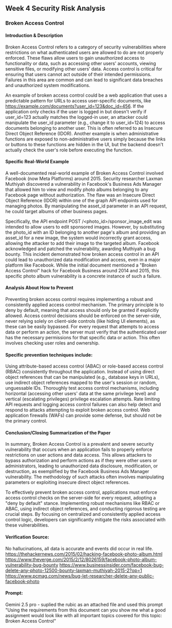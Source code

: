 ## Week 4 Security Risk Analysis

### Broken Access Control

#### Introduction & Description
Broken Access Control refers to a category of security vulnerabilities where restrictions on what authenticated users are allowed to do are not properly enforced. These flaws allow users to gain unauthorized access to functionality or data, such as accessing other users' accounts, viewing sensitive files, or modifying other users’ data. Access control is critical for ensuring that users cannot act outside of their intended permissions. Failures in this area are common and can lead to significant data breaches and unauthorized system modifications.

An example of broken access control could be a web application that uses a predictable pattern for URLs to access user-specific documents, like https://example.com/documents?user_id=123&doc_id=456. If the application only checks if the user is logged in but doesn't verify if user_id=123 actually matches the logged-in user, an attacker could manipulate the user_id parameter (e.g., change it to user_id=124) to access documents belonging to another user. This is often referred to as Insecure Direct Object Reference (IDOR). Another example is when administrative functions are exposed to non-administrative users simply because the links or buttons to these functions are hidden in the UI, but the backend doesn't actually check the user's role before executing the function.

#### Specific Real-World Example
A well-documented real-world example of Broken Access Control involved Facebook (now Meta Platforms) around 2015. Security researcher Laxman Muthiyah discovered a vulnerability in Facebook's Business Ads Manager that allowed him to view and modify photo albums belonging to any Facebook page without authorization. The flaw was an Insecure Direct Object Reference (IDOR) within one of the graph API endpoints used for managing photos. By manipulating the asset_id parameter in an API request, he could target albums of other business pages.

Specifically, the API endpoint POST /<photo_id>/sponsor_image_edit was intended to allow users to edit sponsored images. However, by substituting the photo_id with an ID belonging to another page's album and providing an asset_id for a new image, the system would incorrectly grant access, allowing the attacker to add their image to the targeted album. Facebook acknowledged and patched the vulnerability, awarding Muthiyah a bug bounty. This incident demonstrated how broken access control in an API could lead to unauthorized data modification and access, even in a major platform like Facebook. While the initial document mentioned a "Broken Access Control" hack for Facebook Business around 2014 and 2015, this specific photo album vulnerability is a concrete instance of such a failure.

#### Analysis About How to Prevent
Preventing broken access control requires implementing a robust and consistently applied access control mechanism. The primary principle is to deny by default, meaning that access should only be granted if explicitly allowed. Access control decisions should be enforced on the server-side, never relying solely on client-side controls (like hiding UI elements), as these can be easily bypassed. For every request that attempts to access data or perform an action, the server must verify that the authenticated user has the necessary permissions for that specific data or action. This often involves checking user roles and ownership.

#### Specific prevention techniques include:

Using attribute-based access control (ABAC) or role-based access control (RBAC) consistently throughout the application.
Instead of using direct object references that can be manipulated (e.g., database keys in URLs), use indirect object references mapped to the user's session or random, unguessable IDs.
Thoroughly test access control mechanisms, including horizontal (accessing other users' data at the same privilege level) and vertical (escalating privileges) privilege escalation attempts.
Rate limiting API requests and logging access control failures can also help detect and respond to attacks attempting to exploit broken access control. Web application firewalls (WAFs) can provide some defense, but should not be the primary control.

#### Conclusion/Closing Summarization of the Paper
In summary, Broken Access Control is a prevalent and severe security vulnerability that occurs when an application fails to properly enforce restrictions on user actions and data access. This allows attackers to bypass authorization and perform actions as if they were other users or administrators, leading to unauthorized data disclosure, modification, or destruction, as exemplified by the Facebook Business Ads Manager vulnerability. The methodology of such attacks often involves manipulating parameters or exploiting insecure direct object references.

To effectively prevent broken access control, applications must enforce access control checks on the server-side for every request, adopting a "deny by default" stance. Implementing robust mechanisms like RBAC or ABAC, using indirect object references, and conducting rigorous testing are crucial steps. By focusing on centralized and consistently applied access control logic, developers can significantly mitigate the risks associated with these vulnerabilities.

#### Verification Source:
No hallucinations, all data is accurate and events did occur in real life.
https://thehackernews.com/2015/02/hacking-facebook-photo-album.html
https://www.theverge.com/2015/2/12/8026159/facebook-photo-album-vulnerability-bug-bounty
https://www.businessinsider.com/facebook-bug-delete-any-photo-12500-bounty-laxman-muthiyah-2015-2?op=1
https://www.pcmag.com/news/bug-let-researcher-delete-any-public-facebook-photo

#### Prompt:
Gemini 2.5 pro - suplied the rubic as an attached file and used this prompt "Using the requirements from this document can you show me what a good assignment would look like with all important topics covered for this topic: Broken Access Control"